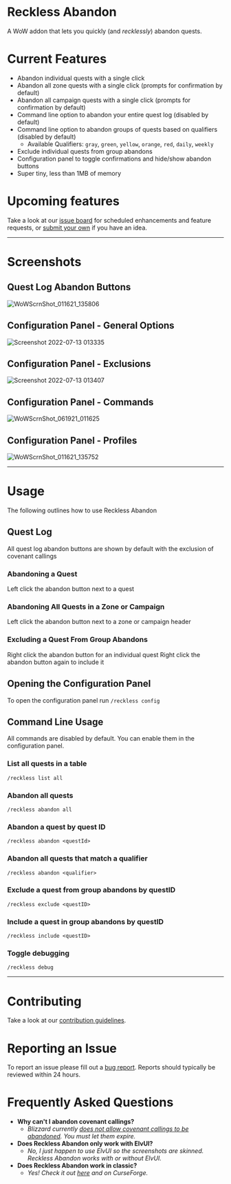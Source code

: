 # Reckless Abandon

A WoW addon that lets you quickly (and _recklessly_) abandon quests.

# Current Features

- Abandon individual quests with a single click
- Abandon all zone quests with a single click (prompts for confirmation by default)
- Abandon all campaign quests with a single click (prompts for confirmation by default)
- Command line option to abandon your entire quest log (disabled by default)
- Command line option to abandon groups of quests based on qualifiers (disabled by default)
  - Available Qualifiers: `gray`, `green`, `yellow`, `orange`, `red`, `daily`, `weekly`
- Exclude individual quests from group abandons
- Configuration panel to toggle confirmations and hide/show abandon buttons
- Super tiny, less than 1MB of memory

# Upcoming features

Take a look at our [issue board](https://github.com/MotherGinger/RecklessAbandon/labels/enhancement) for scheduled enhancements and feature requests, or [submit your own](https://github.com/MotherGinger/RecklessAbandon/issues/new?assignees=&labels=enhancement&template=feature_request.md&title=%5BFeature+Request%5D) if you have an idea.

---

# Screenshots

## Quest Log Abandon Buttons

![WoWScrnShot_011621_135806](https://user-images.githubusercontent.com/29235654/104820560-8be32f00-5803-11eb-95da-5c6f0daa0855.jpg)

## Configuration Panel - General Options

![Screenshot 2022-07-13 013335](https://user-images.githubusercontent.com/29235654/178659482-0beccf0b-4130-4e3b-b088-d19d7ec226df.png)

## Configuration Panel - Exclusions

![Screenshot 2022-07-13 013407](https://user-images.githubusercontent.com/29235654/178659477-8dc8fda0-6842-42db-9058-40b7e4e98d4a.png)

## Configuration Panel - Commands

![WoWScrnShot_061921_011625](https://user-images.githubusercontent.com/29235654/122631971-96993d00-d09d-11eb-8135-acc0eab74f08.jpg)

## Configuration Panel - Profiles

![WoWScrnShot_011621_135752](https://user-images.githubusercontent.com/29235654/104820561-8be32f00-5803-11eb-8526-14e58d8d7e87.jpg)

---

# Usage

The following outlines how to use Reckless Abandon

## Quest Log

All quest log abandon buttons are shown by default with the exclusion of covenant callings

### Abandoning a Quest

Left click the abandon button next to a quest

### Abandoning All Quests in a Zone or Campaign

Left click the abandon button next to a zone or campaign header

### Excluding a Quest From Group Abandons

Right click the abandon button for an individual quest
Right click the abandon button again to include it

## Opening the Configuration Panel

To open the configuration panel run `/reckless config`

## Command Line Usage

All commands are disabled by default. You can enable them in the configuration panel.

### List all quests in a table

`/reckless list all`

### Abandon all quests

`/reckless abandon all`

### Abandon a quest by quest ID

`/reckless abandon <questId>`

### Abandon all quests that match a qualifier

`/reckless abandon <qualifier>`

### Exclude a quest from group abandons by questID

`/reckless exclude <questID>`

### Include a quest in group abandons by questID

`/reckless include <questID>`

### Toggle debugging

`/reckless debug`

---

# Contributing

Take a look at our [contribution guidelines](https://github.com/MotherGinger/RecklessAbandon/blob/main/CONTRIBUTING.md).

# Reporting an Issue

To report an issue please fill out a [bug report](https://github.com/MotherGinger/RecklessAbandon/issues/new?assignees=MotherGinger&labels=&template=bug_report.md&title=%5BBug+Report%5D). Reports should typically be reviewed within 24 hours.

# Frequently Asked Questions

- **Why can't I abandon covenant callings?**
  - _Blizzard currently [does not allow covenant callings to be abandoned](https://www.wowhead.com/guides/covenant-callings-shadowlands#:~:text=Like%20World%20Quests%2C%20Covenant%20Callings,Calling%20or%20let%20it%20expire.). You must let them expire._
- **Does Reckless Abandon only work with ElvUI?**
  - _No, I just happen to use ElvUI so the screenshots are skinned. Reckless Abandon works with or without ElvUI._
- **Does Reckless Abandon work in classic?**
  - _Yes! Check it out [here](https://github.com/MotherGinger/RecklessAbandon-Classic) and on CurseForge._

